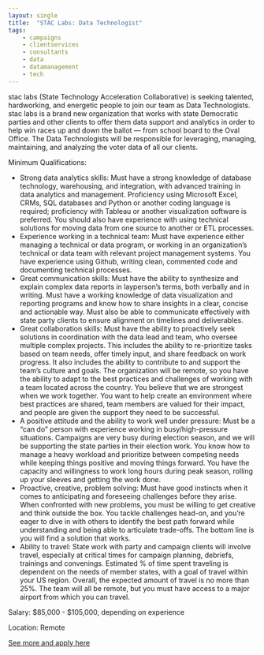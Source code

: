 ```yaml
---
layout: single
title:  "STAC Labs: Data Technologist"
tags: 
    - campaigns
    - clientservices
    - consultants
    - data
    - datamanagement
    - tech
---
```


stac labs (State Technology Acceleration Collaborative) is seeking talented, hardworking, and energetic people to join our team as Data Technologists. stac labs is a brand new organization that works with state Democratic parties and other clients to offer them data support and analytics in order to help win races up and down the ballot — from school board to the Oval Office. The Data Technologists will be responsible for leveraging, managing, maintaining, and analyzing the voter data of all our clients.  


Minimum Qualifications:
* Strong data analytics skills: Must have a strong knowledge of database technology, warehousing, and integration, with advanced training in data analytics and management. Proficiency using Microsoft Excel, CRMs, SQL databases and Python or another coding language is required; proficiency with Tableau or another visualization software is preferred. You should also have experience with using technical solutions for moving data from one source to another or ETL processes.
* Experience working in a technical team: Must have experience either managing a technical or data program, or working in an organization’s technical or data team with relevant project management systems. You have experience using Github, writing clean, commented code and documenting technical processes.
* Great communication skills: Must have the ability to synthesize and explain complex data reports in layperson’s terms, both verbally and in writing.  Must have a working knowledge of data visualization and reporting programs and know how to share insights in a clear, concise and actionable way. Must also be able to communicate effectively with state party clients to ensure alignment on timelines and deliverables.
* Great collaboration skills:  Must have the ability to proactively seek solutions in coordination with the data lead and team, who oversee multiple complex projects. This includes the ability to re-prioritize tasks based on team needs, offer timely input, and share feedback on work progress. It also includes the ability to contribute to and support the team’s culture and goals. The organization will be remote, so you have the ability to adapt to the best practices and challenges of working with a team located across the country. You believe that we are strongest when we work together. You want to help create an environment where best practices are shared, team members are valued for their impact, and people are given the support they need to be successful.
* A positive attitude and the ability to work well under pressure: Must be a “can do” person with experience working in busy/high-pressure situations. Campaigns are very busy during election season, and we will be supporting the state parties in their election work. You know how to manage a heavy workload and prioritize between competing needs while keeping things positive and moving things forward. You have the capacity and willingness to work long hours during peak season, rolling up your sleeves and getting the work done. 
* Proactive, creative, problem solving: Must have good instincts when it comes to anticipating and foreseeing challenges before they arise. When confronted with new problems, you must be willing to get creative and think outside the box. You tackle challenges head-on, and you’re eager to dive in with others to identify the best path forward while understanding and being able to articulate trade-offs. The bottom line is you will find a solution that works.
* Ability to travel: State work with party and campaign clients will involve travel, especially at critical times for campaign planning, debriefs, trainings and convenings. Estimated % of time spent traveling is dependent on the needs of member states, with a goal of travel within your US region. Overall, the expected amount of travel is no more than 25%. The team will all be remote, but you must have access to a major airport from which you can travel.



Salary: $85,000 - $105,000, depending on experience

Location: Remote


[See more and apply here](https://app.trinethire.com/companies/29169-stac-labs-inc/jobs/21929-data-technologist)
